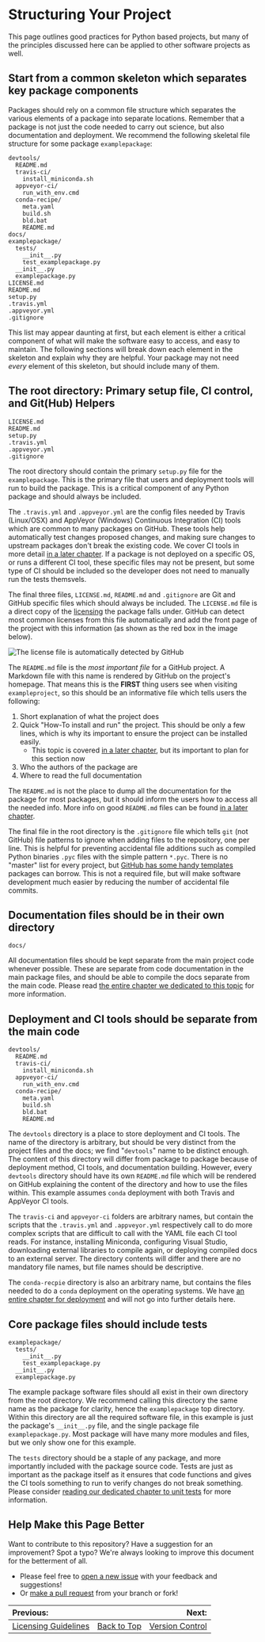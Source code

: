# Structuring Your Project

This page outlines good practices for Python based projects, but many of the principles discussed here can be applied to 
other software projects as well.

## Start from a common skeleton which separates key package components

Packages should rely on a common file structure which separates the various elements of a package into separate 
locations. Remember that a package is not just the code needed to carry out science, but also documentation and 
deployment. We recommend the following skeletal file structure for some package `examplepackage`:
 
```
devtools/
  README.md
  travis-ci/
    install_miniconda.sh
  appveyor-ci/
    run_with_env.cmd
  conda-recipe/
    meta.yaml
    build.sh
    bld.bat
    README.md
docs/
examplepackage/
  tests/
    __init__.py
    test_examplepackage.py
  __init__.py
  examplepackage.py
LICENSE.md
README.md
setup.py
.travis.yml
.appveyor.yml
.gitignore
```

This list may appear daunting at first, but each element is either a critical component of what will make the software 
easy to access, and easy to maintain. The following sections will break down each element in the skeleton and explain 
why they are helpful. Your package may not need *every* element of this skeleton, but should include many of them.

## The root directory: Primary setup file, CI control, and Git(Hub) Helpers  

```
LICENSE.md
README.md
setup.py
.travis.yml
.appveyor.yml
.gitignore
```

The root directory should contain the primary `setup.py` file for the `examplepackage`. This is the primary file that 
users and deployment tools will run to build the package. This is a critical component of any Python package and 
should always be included.

The `.travis.yml` and `.appveyor.yml` are the config files needed by Travis (Linux/OSX) and AppVeyor (Windows) 
Continuous Integration (CI) tools which are common to many packages on GitHub. These tools help automatically test 
changes proposed changes, and making sure changes to upstream packages don't break the existing code. We cover CI 
tools in more detail 
[in a later chapter][CI_page].
If a package is not deployed on a specific OS, or runs a different CI tool, these specific files may not be present, 
but some type of CI should be included so the developer does not need to manually run the tests themsvels.

The final three files, `LICENSE.md`, `README.md` and `.gitignore` are Git and GitHub specific files which should 
always be included. The `LICENSE.md` file is a direct copy of the 
[licensing][license_page] the package 
falls under. GitHub can detect most common licenses from this file automatically and add the front page of the 
project with this information (as shown as the red box in the image below).

![The license file is automatically detected by GitHub][license_highlight]

The `README.md` file is the *most important file* for a GitHub project. A Markdown file with this name is rendered 
by GitHub on the project's homepage. That means this is the **FIRST** thing users see when visiting `exampleproject`, 
so this should be an informative file which tells users the following:
1. Short explanation of what the project does
1. Quick "How-To install and run" the project. This should be only a few lines, which is why its important to 
   ensure the project can be installed easily.
   * This topic is covered [in a later chapter][package_deploy_page], but its important to plan for this section now
1. Who the authors of the package are
1. Where to read the full documentation

The `README.md` is not the place to dump all the documentation for the package for most packages, but it should 
inform the users how to access all the needed info. More info on good `README.md` files can be found 
[in a later chapter][documentation_page].

The final file in the root directory is the `.gitignore` file which tells `git` (not GitHub) file patterns to ignore 
when adding files to the repository, one per line. This is helpful for preventing accidental file additions such as 
compiled Python binaries `.pyc` files with the simple pattern `*.pyc`. There is no "master" list for every project, 
but [GitHub has some handy templates][gitignore_template] packages can borrow. This is not a required file, but will 
make software development much easier by reducing the number of accidental file commits.

## Documentation files should be in their own directory

```
docs/
```

All documentation files should be kept separate from the main project code whenever possible. These are separate 
from code documentation in the main package files, and should be able to compile the docs separate from the main code.
Please read [the entire chapter we dedicated to this topic][documentation_page] for more information. 
 
## Deployment and CI tools should be separate from the main code

```
devtools/
  README.md
  travis-ci/
    install_miniconda.sh
  appveyor-ci/
    run_with_env.cmd
  conda-recipe/
    meta.yaml
    build.sh
    bld.bat
    README.md
```

The `devtools` directory is a place to store deployment and CI tools. The name of the directory is arbitrary, but 
should be very distinct from the project files and the docs; we find "`devtools`" name to be distinct enough. 
The content of this directory will differ from package to package because of deployment method, CI tools, and 
documentation building. However, every `devtools` directory should have its own `README.md` file which will be 
rendered on GitHub explaining the content of the directory and how to use the files within.
This example assumes `conda` deployment with both Travis and AppVeyor CI tools.

The `travis-ci` and `appveyor-ci` folders are arbitrary names, but contain the scripts that the `.travis.yml` and 
`.appveyor.yml` respectively call to do more complex scripts that are difficult to call with the YAML file each 
CI tool reads. For instance, installing Miniconda, configuring Visual Studio, downloading external libraries 
to compile again, or deploying compiled docs to an external server. The directory contents will differ and there 
are no mandatory file names, but file names should be descriptive.

The `conda-recpie` directory is also an arbitrary name, but contains the files needed to do a `conda` deployment 
on the operating systems. We have [an entire chapter for deployment][package_deploy_page] and will not go into 
further details here.

## Core package files should include tests

```
examplepackage/
  tests/
    __init__.py
    test_examplepackage.py
  __init__.py
  examplepackage.py
```

The example package software files should all exist in their own directory from the root directory. We recommend 
calling this directory the same name as the package for clarity, hence the `examplepackage` top directory. 
Within this directory are all the required software file, in this example is just the package's `__init__.py` file, 
and the single package file `examplepackage.py`. Most package will have many more modules and files, but we only 
show one for this example.

The `tests` directory should be a staple of any package, and more importantly included with the package source code. 
Tests are just as important as the package itself as it ensures that code functions and gives the CI tools 
something to run to verify changes do not break something. Please consider 
[reading our dedicated chapter to unit tests][unit_test_page] for more information.

## Help Make this Page Better

Want to contribute to this repository? Have a suggestion for an improvement?
Spot a typo? We're always looking to improve this document for the betterment of all.

* Please feel free to [open a new issue](https://github.com/choderalab/software-development/issues/new) with your feedback and suggestions!
* Or [make a pull request](https://github.com/choderalab/software-development/compare) from your branch or fork!

|__Previous:__||__Next:__|
|:---|---|---:|
|[Licensing Guidelines](https://github.com/choderalab/software-development/blob/master/LICENSING_GUIDELINES.md)|[Back to Top](https://github.com/choderalab/software-development/blob/master/README.md)|[Version Control](https://github.com/choderalab/software-development/blob/master/VERSION_CONTROL.md)|

[license_highlight]: https://github.com/choderalab/software-development/blob/master/chapter_images/structure_license_highlight.png "Highlighted license"
[license_page]: https://github.com/choderalab/software-development/blob/master/LICENSING_GUIDELINES.md
[package_deploy_page]: https://github.com/choderalab/software-development/blob/master/LICENSING_GUIDELINES.md
[CI_page]: https://github.com/choderalab/software-development/blob/master/CONTINUOUS_INTEGRATION.md
[gitignore_template]: https://github.com/github/gitignore/blob/master/Python.gitignore
[documentation_page]: https://github.com/choderalab/software-development/blob/master/DOCUMENTATION.md
[unit_test_page]: https://github.com/choderalab/software-development/blob/master/UNIT_TESTING.md
